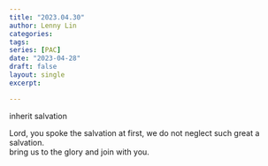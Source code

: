 ```yaml
---
title: "2023.04.30"
author: Lenny Lin
categories: 
tags: 
series: [PAC]
date: "2023-04-28"
draft: false
layout: single
excerpt: 

---
```


inherit salvation

Lord, you spoke the salvation at first, we do not neglect such great a salvation.  
bring us to the glory and join with you.